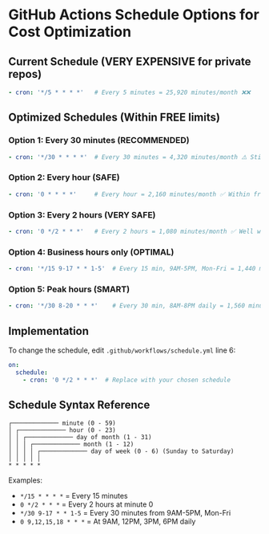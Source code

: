 # GitHub Actions Schedule Options for Cost Optimization

## Current Schedule (VERY EXPENSIVE for private repos)
```yaml
- cron: '*/5 * * * *'   # Every 5 minutes = 25,920 minutes/month ❌❌
```

## Optimized Schedules (Within FREE limits)

### Option 1: Every 30 minutes (RECOMMENDED)
```yaml
- cron: '*/30 * * * *'  # Every 30 minutes = 4,320 minutes/month ⚠️ Still over limit
```

### Option 2: Every hour (SAFE)
```yaml  
- cron: '0 * * * *'     # Every hour = 2,160 minutes/month ✅ Within free limit
```

### Option 3: Every 2 hours (VERY SAFE)
```yaml
- cron: '0 */2 * * *'   # Every 2 hours = 1,080 minutes/month ✅ Well within limit
```

### Option 4: Business hours only (OPTIMAL)
```yaml
- cron: '*/15 9-17 * * 1-5'  # Every 15 min, 9AM-5PM, Mon-Fri = 1,440 minutes/month ✅
```

### Option 5: Peak hours (SMART)
```yaml
- cron: '*/30 8-20 * * *'    # Every 30 min, 8AM-8PM daily = 1,560 minutes/month ✅
```

## Implementation
To change the schedule, edit `.github/workflows/schedule.yml` line 6:

```yaml
on:
  schedule:
    - cron: '0 */2 * * *'  # Replace with your chosen schedule
```

## Schedule Syntax Reference
```
┌───────────── minute (0 - 59)
│ ┌───────────── hour (0 - 23)
│ │ ┌───────────── day of month (1 - 31)
│ │ │ ┌───────────── month (1 - 12)
│ │ │ │ ┌───────────── day of week (0 - 6) (Sunday to Saturday)
│ │ │ │ │
* * * * *
```

Examples:
- `*/15 * * * *` = Every 15 minutes
- `0 */2 * * *` = Every 2 hours at minute 0
- `*/30 9-17 * * 1-5` = Every 30 minutes from 9AM-5PM, Mon-Fri
- `0 9,12,15,18 * * *` = At 9AM, 12PM, 3PM, 6PM daily